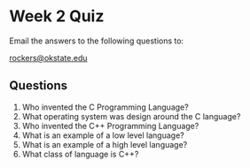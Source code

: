 # Week 2 Quiz

Email the answers to the following questions to:

   rockers@okstate.edu
   
## Questions

1. Who invented the C Programming Language?
2. What operating system was design around the C language?
3. Who invented the C++ Programming Language?
4. What is an example of a low level language?
5. What is an example of a high level language?
6. What class of language is C++?